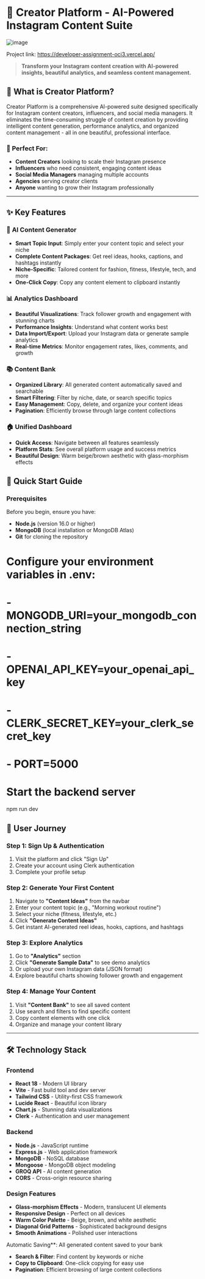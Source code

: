 
# 🎨 Creator Platform - AI-Powered Instagram Content Suite

![image](https://github.com/user-attachments/assets/8108a2c4-de78-443b-ae5d-5cb435f1a32b)

Project link: https://developer-assignment-oci3.vercel.app/

> **Transform your Instagram content creation with AI-powered insights, beautiful analytics, and seamless content management.**

## 🌟 **What is Creator Platform?**

Creator Platform is a comprehensive AI-powered suite designed specifically for Instagram content creators, influencers, and social media managers. It eliminates the time-consuming struggle of content creation by providing intelligent content generation, performance analytics, and organized content management - all in one beautiful, professional interface.

### **🎯 Perfect For:**

- **Content Creators** looking to scale their Instagram presence
- **Influencers** who need consistent, engaging content ideas
- **Social Media Managers** managing multiple accounts
- **Agencies** serving creator clients
- **Anyone** wanting to grow their Instagram professionally

---

## ✨ **Key Features**

### 🤖 **AI Content Generator**

- **Smart Topic Input**: Simply enter your content topic and select your niche
- **Complete Content Packages**: Get reel ideas, hooks, captions, and hashtags instantly
- **Niche-Specific**: Tailored content for fashion, fitness, lifestyle, tech, and more
- **One-Click Copy**: Copy any content element to clipboard instantly

### 📊 **Analytics Dashboard**

- **Beautiful Visualizations**: Track follower growth and engagement with stunning charts
- **Performance Insights**: Understand what content works best
- **Data Import/Export**: Upload your Instagram data or generate sample analytics
- **Real-time Metrics**: Monitor engagement rates, likes, comments, and growth

### 📚 **Content Bank**

- **Organized Library**: All generated content automatically saved and searchable
- **Smart Filtering**: Filter by niche, date, or search specific topics
- **Easy Management**: Copy, delete, and organize your content ideas
- **Pagination**: Efficiently browse through large content collections

### 🏠 **Unified Dashboard**

- **Quick Access**: Navigate between all features seamlessly
- **Platform Stats**: See overall platform usage and success metrics
- **Beautiful Design**: Warm beige/brown aesthetic with glass-morphism effects


## 🚀 **Quick Start Guide**

### **Prerequisites**

Before you begin, ensure you have:

- **Node.js** (version 16.0 or higher)
- **MongoDB** (local installation or MongoDB Atlas)
- **Git** for cloning the repository




# Configure your environment variables in .env:
# - MONGODB_URI=your_mongodb_connection_string
# - OPENAI_API_KEY=your_openai_api_key
# - CLERK_SECRET_KEY=your_clerk_secret_key
# - PORT=5000

# Start the backend server
npm run dev

## 🎨 **User Journey**

### **Step 1: Sign Up & Authentication**

1. Visit the platform and click "Sign Up"
2. Create your account using Clerk authentication
3. Complete your profile setup

### **Step 2: Generate Your First Content**

1. Navigate to **"Content Ideas"** from the navbar
2. Enter your content topic (e.g., "Morning workout routine")
3. Select your niche (fitness, lifestyle, etc.)
4. Click **"Generate Content Ideas"**
5. Get instant AI-generated reel ideas, hooks, captions, and hashtags

### **Step 3: Explore Analytics**

1. Go to **"Analytics"** section
2. Click **"Generate Sample Data"** to see demo analytics
3. Or upload your own Instagram data (JSON format)
4. Explore beautiful charts showing follower growth and engagement

### **Step 4: Manage Your Content**

1. Visit **"Content Bank"** to see all saved content
2. Use search and filters to find specific content
3. Copy content elements with one click
4. Organize and manage your content library

---

## 🛠 **Technology Stack**

### **Frontend**

- **React 18** - Modern UI library
- **Vite** - Fast build tool and dev server
- **Tailwind CSS** - Utility-first CSS framework
- **Lucide React** - Beautiful icon library
- **Chart.js** - Stunning data visualizations
- **Clerk** - Authentication and user management

### **Backend**

- **Node.js** - JavaScript runtime
- **Express.js** - Web application framework
- **MongoDB** - NoSQL database
- **Mongoose** - MongoDB object modeling
- **GROQ API** - AI content generation
- **CORS** - Cross-origin resource sharing

### **Design Features**

- **Glass-morphism Effects** - Modern, translucent UI elements
- **Responsive Design** - Perfect on all devices
- **Warm Color Palette** - Beige, brown, and white aesthetic
- **Diagonal Grid Patterns** - Sophisticated background designs
- **Smooth Animations** - Polished user interactions

Automatic Saving**: All generated content saved to your bank
- **Search & Filter**: Find content by keywords or niche
- **Copy to Clipboard**: One-click copying for easy use
- **Pagination**: Efficient browsing of large content collections
